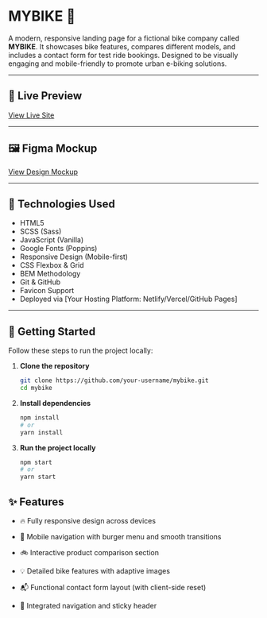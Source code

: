 
# MYBIKE 🚴

A modern, responsive landing page for a fictional bike company called **MYBIKE**. It showcases bike features, compares different models, and includes a contact form for test ride bookings. Designed to be visually engaging and mobile-friendly to promote urban e-biking solutions.

---

## 🔗 Live Preview

[View Live Site](https://your-live-demo-link.com)

---

## 🖼 Figma Mockup

[View Design Mockup](https://www.figma.com/file/NZQAIydtHo5QkINyGLHNcq/BIKE-New-Version?node-id=0%3A1)

---

## 📌 Technologies Used

- HTML5
- SCSS (Sass)
- JavaScript (Vanilla)
- Google Fonts (Poppins)
- Responsive Design (Mobile-first)
- CSS Flexbox & Grid
- BEM Methodology
- Git & GitHub
- Favicon Support
- Deployed via [Your Hosting Platform: Netlify/Vercel/GitHub Pages]

---

## 🚀 Getting Started

Follow these steps to run the project locally:

1. **Clone the repository**
   ```bash
   git clone https://github.com/your-username/mybike.git
   cd mybike
2. **Install dependencies**
    ```bash
    npm install
    # or
    yarn install
3. **Run the project locally**
    ```bash
    npm start
    # or
    yarn start
## ✨ Features
- 🔥 Fully responsive design across devices

- 📱 Mobile navigation with burger menu and smooth transitions

- 🚲 Interactive product comparison section

- 💡 Detailed bike features with adaptive images

- 📬 Functional contact form layout (with client-side reset)

- 🧭 Integrated navigation and sticky header
